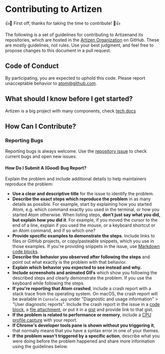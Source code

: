 # Contributing to Artizen

:+1::tada: First off, thanks for taking the time to contribute! :tada::+1:

The following is a set of guidelines for contributing to Artizenand its repositories, which are hosted in the [Artizen Organization](https://github.com/artizen-fund) on GitHub. These are mostly guidelines, not rules. Use your best judgment, and feel free to propose changes to this document in a pull request.

## Code of Conduct

By participating, you are expected to uphold this code. Please report unacceptable behavior to [atom@github.com](mailto:admin@artizen.fund).

## What should I know before I get started?

Artizen is a big project with many components, check [tech docs](https://github.com/artizen-fund/docs/wiki)

## How Can I Contribute?

### Reporting Bugs

Reporting bugs is always welcome. Use the [repository issue](https://github.com/artizen-fund/artizen-frontend/issues) to check current bugs and open new issues.

#### How Do I Submit A (Good) Bug Report?

Explain the problem and include additional details to help maintainers reproduce the problem:

- **Use a clear and descriptive title** for the issue to identify the problem.
- **Describe the exact steps which reproduce the problem** in as many details as possible. For example, start by explaining how you started Atom, e.g. which command exactly you used in the terminal, or how you started Atom otherwise. When listing steps, **don't just say what you did, but explain how you did it**. For example, if you moved the cursor to the end of a line, explain if you used the mouse, or a keyboard shortcut or an Atom command, and if so which one?
- **Provide specific examples to demonstrate the steps**. Include links to files or GitHub projects, or copy/pasteable snippets, which you use in those examples. If you're providing snippets in the issue, use [Markdown code blocks](https://help.github.com/articles/markdown-basics/#multiple-lines).
- **Describe the behavior you observed after following the steps** and point out what exactly is the problem with that behavior.
- **Explain which behavior you expected to see instead and why.**
- **Include screenshots and animated GIFs** which show you following the described steps and clearly demonstrate the problem. If you use the keyboard while following the steps.
- **If you're reporting that Atom crashed**, include a crash report with a stack trace from the operating system. On macOS, the crash report will be available in `Console.app` under "Diagnostic and usage information" > "User diagnostic reports". Include the crash report in the issue in a [code block](https://help.github.com/articles/markdown-basics/#multiple-lines), a [file attachment](https://help.github.com/articles/file-attachments-on-issues-and-pull-requests/), or put it in a [gist](https://gist.github.com/) and provide link to that gist.
- **If the problem is related to performance or memory**, include a [CPU profile capture](https://flight-manual.atom.io/hacking-atom/sections/debugging/#diagnose-runtime-performance) with your report.
- **If Chrome's developer tools pane is shown without you triggering it**, that normally means that you have a syntax error in one of your themes.
- **If the problem wasn't triggered by a specific action**, describe what you were doing before the problem happened and share more information using the guidelines below.
